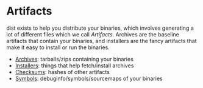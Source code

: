 # Artifacts

dist exists to help you distribute your binaries, which involves generating a lot of different files which we call *Artifacts*. Archives are the baseline artifacts that contain your binaries, and installers are the fancy artifacts that make it easy to install or run the binaries.

* [Archives](./archives.md): tarballs/zips containing your binaries
* [Installers](../installers/index.md): things that help fetch/install archives
* [Checksums](./checksums.md): hashes of other artifacts
* [Symbols](./symbols.md): debuginfo/symbols/sourcemaps of your binaries



